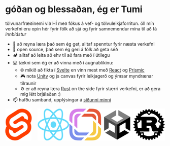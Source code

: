 # góðan og blessaðan, ég er Tumi

tölvunarfræðinemi við HÍ með fókus á vef- og tölvuleikjaforritun. öll mín verkefni eru opin hér fyrir fólk að sjá og fyrir samnemendur mína til að fá *innblástur*
* 🌠 að reyna læra það sem ég get, alltaf spenntur fyrir næsta verkefni
* 📖 open source, það sem ég geri á fólk að geta séð
* 🏕 alltaf að leita að ehv til að fara með í útilegu
* 💻 tækni sem ég er að vinna með í augnablikinu:
  * 🌐 mikið að fikta í [Svelte](https://svelte.dev) en vinn mest með [React](https://reactjs.org) og [Prismic](https://prismic.io)
  * 🎮 nota [Unity](https://unity.com) og js canvas fyrir leikjagerð og ýmsar myndrænar tilraunir
  * ⚙️ er að reyna læra [Rust](https://rust-lang.org) on the side fyrir stærri verkefni, er að gera mig létt brjálaðan :) 
* 📫 hafðu samband, upplýsingar á [síðunni minni](https://sjomli.is)

<div style="display: grid;  width: 100%; grid-template-columns: 1fr 1fr 1fr 1fr 1fr; justify-items: space-between; max-height: 100px; align: center; margin 0 auto;">
 <img style="height: 100px" src="imgs/Svelte_Logo.png" />
 <img style="height: 100px" src="imgs/React_Logo.png" />
 <img style="height: 100px" src="imgs/Prismic_Logo.png" />
 <img style="height: 100px" src="imgs/Unity_Logo.png" />
 <img style="height: 100px" src="imgs/Rust_Logo.png" />
</div>
